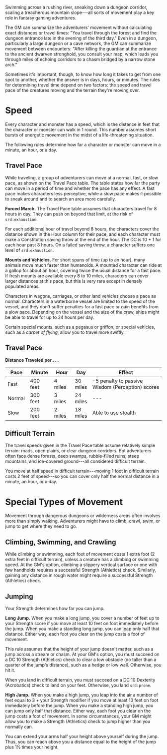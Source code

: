 Swimming across a rushing river, sneaking down a dungeon corridor,
scaling a treacherous mountain slope---all sorts of movement play a key
role in fantasy gaming adventures.

The GM can summarize the adventurers' movement without calculating exact
distances or travel times: "You travel through the forest and find the
dungeon entrance late in the evening of the third day." Even in a
dungeon, particularly a large dungeon or a cave network, the GM can
summarize movement between encounters: "After killing the guardian at
the entrance to the ancient dwarven stronghold, you consult your map,
which leads you through miles of echoing corridors to a chasm bridged by
a narrow stone arch."

Sometimes it's important, though, to know how long it takes to get from
one spot to another, whether the answer is in days, hours, or minutes.
The rules for determining travel time depend on two factors: the speed
and travel pace of the creatures moving and the terrain they're moving
over.

Speed
=====

Every character and monster has a speed, which is the distance in feet
that the character or monster can walk in 1 round. This number assumes
short bursts of energetic movement in the midst of a life-threatening
situation.

The following rules determine how far a character or monster can move in
a minute, an hour, or a day.

Travel Pace
-----------

While traveling, a group of adventurers can move at a normal, fast, or
slow pace, as shown on the Travel Pace table. The table states how far
the party can move in a period of time and whether the pace has any
effect. A fast pace makes characters less perceptive, while a slow pace
makes it possible to sneak around and to search an area more carefully.

**Forced March.** The Travel Pace table assumes that characters travel
for 8 hours in day. They can push on beyond that limit, at the risk of
`srd:exhaustion`.

For each additional hour of travel beyond 8 hours, the characters cover
the distance shown in the Hour column for their pace, and each character
must make a Constitution saving throw at the end of the hour. The DC is
10 + 1 for each hour past 8 hours. On a failed saving throw, a character
suffers one level of `srd:exhaustion`.

**Mounts and Vehicles.** For short spans of time (up to an hour), many
animals move much faster than humanoids. A mounted character can ride at
a gallop for about an hour, covering twice the usual distance for a fast
pace. If fresh mounts are available every 8 to 10 miles, characters can
cover larger distances at this pace, but this is very rare except in
densely populated areas.

Characters in wagons, carriages, or other land vehicles choose a pace as
normal. Characters in a waterborne vessel are limited to the speed of
the vessel, and they don't suffer penalties for a fast pace or gain
benefits from a slow pace. Depending on the vessel and the size of the
crew, ships might be able to travel for up to 24 hours per day.

Certain special mounts, such as a pegasus or griffon, or special
vehicles, such as a *carpet of flying*, allow you to travel more
swiftly.

Travel Pace
-----------

**Distance Traveled per . . .**

<table>
<colgroup>
<col style="width: 13%" />
<col style="width: 15%" />
<col style="width: 13%" />
<col style="width: 11%" />
<col style="width: 45%" />
</colgroup>
<thead>
<tr class="header">
<th>Pace</th>
<th>Minute</th>
<th>Hour</th>
<th>Day</th>
<th>Effect</th>
</tr>
</thead>
<tbody>
<tr class="odd">
<td>Fast</td>
<td>400 feet</td>
<td>4 miles</td>
<td>30 miles</td>
<td>−5 penalty to passive Wisdom (Perception) scores</td>
</tr>
<tr class="even">
<td>Normal</td>
<td>300 feet</td>
<td>3 miles</td>
<td>24 miles</td>
<td>---</td>
</tr>
<tr class="odd">
<td>Slow</td>
<td>200 feet</td>
<td>2 miles</td>
<td>18 miles</td>
<td>Able to use stealth</td>
</tr>
</tbody>
</table>

Difficult Terrain
-----------------

The travel speeds given in the Travel Pace table assume relatively
simple terrain: roads, open plains, or clear dungeon corridors. But
adventurers often face dense forests, deep swamps, rubble-filled ruins,
steep mountains, and ice-covered ground---all considered difficult
terrain.

You move at half speed in difficult terrain---moving 1 foot in difficult
terrain costs 2 feet of speed---so you can cover only half the normal
distance in a minute, an hour, or a day.

Special Types of Movement
=========================

Movement through dangerous dungeons or wilderness areas often involves
more than simply walking. Adventurers might have to climb, crawl, swim,
or jump to get where they need to go.

Climbing, Swimming, and Crawling
--------------------------------

While climbing or swimming, each foot of movement costs 1 extra foot (2
extra feet in difficult terrain), unless a creature has a climbing or
swimming speed. At the GM's option, climbing a slippery vertical surface
or one with few handholds requires a successful Strength (Athletics)
check. Similarly, gaining any distance in rough water might require a
successful Strength (Athletics) check.

Jumping
-------

Your Strength determines how far you can jump.

**Long Jump.** When you make a long jump, you cover a number of feet up
to your Strength score if you move at least 10 feet on foot immediately
before the jump. When you make a standing long jump, you can leap only
half that distance. Either way, each foot you clear on the jump costs a
foot of movement.

This rule assumes that the height of your jump doesn't matter, such as a
jump across a stream or chasm. At your GM's option, you must succeed on
a DC 10 Strength (Athletics) check to clear a low obstacle (no taller
than a quarter of the jump's distance), such as a hedge or low wall.
Otherwise, you hit it.

When you land in difficult terrain, you must succeed on a DC 10
Dexterity (Acrobatics) check to land on your feet. Otherwise, you land
`srd:prone`.

**High Jump.** When you make a high jump, you leap into the air a number
of feet equal to 3 + your Strength modifier if you move at least 10 feet
on foot immediately before the jump. When you make a standing high jump,
you can jump only half that distance. Either way, each foot you clear on
the jump costs a foot of movement. In some circumstances, your GM might
allow you to make a Strength (Athletics) check to jump higher than you
normally can.

You can extend your arms half your height above yourself during the
jump. Thus, you can reach above you a distance equal to the height of
the jump plus 1½ times your height.
